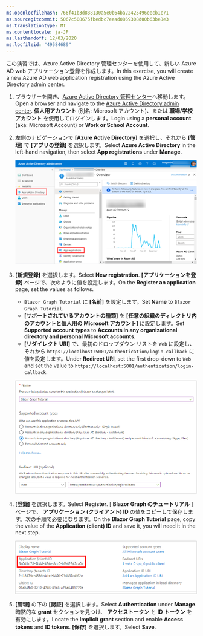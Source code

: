 ```yaml
---
ms.openlocfilehash: 766f41b3d838130a5e0b64ba22425496eecb1c71
ms.sourcegitcommit: 5067c508675fbedbc7eead0869308d00b63be8e3
ms.translationtype: MT
ms.contentlocale: ja-JP
ms.lasthandoff: 12/03/2020
ms.locfileid: "49584689"
---
```

<!-- markdownlint-disable MD002 MD041 -->

<span data-ttu-id="b9995-101">この演習では、Azure Active Directory 管理センターを使用して、新しい Azure AD web アプリケーション登録を作成します。</span><span class="sxs-lookup"><span data-stu-id="b9995-101">In this exercise, you will create a new Azure AD web application registration using the Azure Active Directory admin center.</span></span>

1. <span data-ttu-id="b9995-102">ブラウザーを開き、[Azure Active Directory 管理センター](https://aad.portal.azure.com)へ移動します。</span><span class="sxs-lookup"><span data-stu-id="b9995-102">Open a browser and navigate to the [Azure Active Directory admin center](https://aad.portal.azure.com).</span></span> <span data-ttu-id="b9995-103">**個人用アカウント** (別名: Microsoft アカウント)、または **職場/学校アカウント** を使用してログインします。</span><span class="sxs-lookup"><span data-stu-id="b9995-103">Login using a **personal account** (aka: Microsoft Account) or **Work or School Account**.</span></span>

1. <span data-ttu-id="b9995-104">左側のナビゲーションで **[Azure Active Directory]** を選択し、それから **[管理]** で **[アプリの登録]** を選択します。</span><span class="sxs-lookup"><span data-stu-id="b9995-104">Select **Azure Active Directory** in the left-hand navigation, then select **App registrations** under **Manage**.</span></span>

    ![<span data-ttu-id="b9995-105">アプリの登録のスクリーンショット</span><span class="sxs-lookup"><span data-stu-id="b9995-105">A screenshot of the App registrations</span></span> ](./images/aad-portal-app-registrations.png)

1. <span data-ttu-id="b9995-106">**[新規登録]** を選択します。</span><span class="sxs-lookup"><span data-stu-id="b9995-106">Select **New registration**.</span></span> <span data-ttu-id="b9995-107">**[アプリケーションを登録]** ページで、次のように値を設定します。</span><span class="sxs-lookup"><span data-stu-id="b9995-107">On the **Register an application** page, set the values as follows.</span></span>

    - <span data-ttu-id="b9995-108">`Blazor Graph Tutorial` に **[名前]** を設定します。</span><span class="sxs-lookup"><span data-stu-id="b9995-108">Set **Name** to `Blazor Graph Tutorial`.</span></span>
    - <span data-ttu-id="b9995-109">**[サポートされているアカウントの種類]** を **[任意の組織のディレクトリ内のアカウントと個人用の Microsoft アカウント]** に設定します。</span><span class="sxs-lookup"><span data-stu-id="b9995-109">Set **Supported account types** to **Accounts in any organizational directory and personal Microsoft accounts**.</span></span>
    - <span data-ttu-id="b9995-110">**[リダイレクト URI]** で、最初のドロップダウン リストを `Web` に設定し、それから `https://localhost:5001/authentication/login-callback` に値を設定します。</span><span class="sxs-lookup"><span data-stu-id="b9995-110">Under **Redirect URI**, set the first drop-down to `Web` and set the value to `https://localhost:5001/authentication/login-callback`.</span></span>

    ![[アプリケーションを登録する] ページのスクリーンショット](./images/aad-register-an-app.png)

1. <span data-ttu-id="b9995-112">**[登録]** を選択します。</span><span class="sxs-lookup"><span data-stu-id="b9995-112">Select **Register**.</span></span> <span data-ttu-id="b9995-113">[ **Blazor Graph のチュートリアル** ] ページで、 **アプリケーション (クライアント) ID** の値をコピーして保存します。次の手順で必要になります。</span><span class="sxs-lookup"><span data-stu-id="b9995-113">On the **Blazor Graph Tutorial** page, copy the value of the **Application (client) ID** and save it, you will need it in the next step.</span></span>

    ![新しいアプリ登録のアプリケーション ID のスクリーンショット](./images/aad-application-id.png)

1. <span data-ttu-id="b9995-115">**[管理]** の下の **[認証]** を選択します。</span><span class="sxs-lookup"><span data-stu-id="b9995-115">Select **Authentication** under **Manage**.</span></span> <span data-ttu-id="b9995-116">暗黙的な **grant** セクションを見つけ、 **アクセストークン** と **ID トークン** を有効にします。</span><span class="sxs-lookup"><span data-stu-id="b9995-116">Locate the **Implicit grant** section and enable **Access tokens** and **ID tokens**.</span></span> <span data-ttu-id="b9995-117">**[保存]** を選択します。</span><span class="sxs-lookup"><span data-stu-id="b9995-117">Select **Save**.</span></span>
